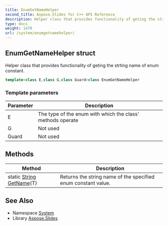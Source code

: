 ```yaml
---
title: EnumGetNameHelper
second_title: Aspose.Slides for C++ API Reference
description: Helper class that provides functionality of geting the strting name of enum constant.
type: docs
weight: 1470
url: /system/enumgetnamehelper/
---
```

## EnumGetNameHelper struct


Helper class that provides functionality of geting the strting name of enum constant.

```cpp
template<class E,class G,class Guard>class EnumGetNameHelper
```


### Template parameters

| Parameter | Description |
| --- | --- |
| E | The type of the enum with which the class' methods operate |
| G | Not used |
| Guard | Not used |
## Methods

| Method | Description |
| --- | --- |
| static [String](../string/) [GetName](./getname/)(T) | Returns the string name of the specified enum constant value. |

## See Also

* Namespace [System](../)
* Library [Aspose.Slides](../../)